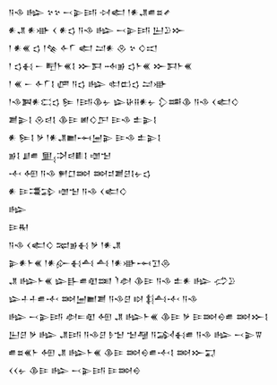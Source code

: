 <div class='block'>
<div class='line'>𒀀𒈾 𒈗 𒆳𒆳 𒁁𒉌𒅀 𒀴𒅗 𒁹𒀭𒂗𒌑𒊺𒍦</div>
<div class='line'>𒀭𒂗 𒀭𒀝 𒌋 𒀭𒌓 𒀀𒈾 𒈗 𒁁𒉌𒅀 𒌨𒊒𒁍</div>
<div class='line'>𒁹 𒀭𒌍 𒌓 𒁹𒆚 𒅆𒇲 𒅗 𒁺𒀭 𒊮 𒆳 𒄭𒀊</div>
<div class='line'>𒁹 𒌓𒈬 𒀸 𒋃𒈨𒌍𒋙 𒁍𒁕 𒁄𒂊 𒌓𒈨𒌍 𒁍𒁕𒈨𒌍</div>
<div class='line'>𒁹 𒌍 𒀸 𒅆𒇲𒋙 𒂇 𒀀𒌓 𒈗 𒊕𒆗𒌓 𒁺𒀝</div>
<div class='line'>𒁹𒈾𒀉𒀭𒀫𒌓 𒌉 𒁹𒅀𒆠𒉡 𒇽𒄩𒍝𒀭𒉡 𒁷𒌁𒆠 𒀀𒈾 𒌋𒅗𒄭</div>
<div class='line'>𒋢𒉌𒋙 𒊮𒁀𒋙 𒆠𒄿 𒅖𒄭𒂅 𒄿𒈾 𒉺𒉌𒋙</div>
<div class='line'>𒀭 𒌉𒋙 𒃻 𒁹𒀭𒂗𒆤𒆰𒅁𒉌 𒄿𒈾 𒉺𒉌𒋙</div>
<div class='line'>𒂊𒋙 𒋗𒌑 𒅅𒋫𒁀𒀾𒋙 𒌝𒈠</div>
<div class='line'>𒋾 𒅇 𒀀𒈾 𒂍𒆸𒇷 𒇷𒄑𒋢𒆪𒋙𒉡𒌓</div>
<div class='line'>𒀭 𒄿𒃮𒁉 𒌝𒈠 𒀀𒈾 𒌋𒅗𒄭</div>
<div class='line'>𒈗</div>
<div class='line'>𒄿𒊑</div>
<div class='line'>𒀀𒈾 𒌋𒅗𒄭 𒉈𒂊𒈬 𒃻 𒁹𒀭𒂗</div>
<div class='line'>𒉌𒀭𒈨𒌍 𒁹𒀭𒅎𒈬𒋀 𒋀 𒁹𒀭𒀝𒆰𒋛𒁲</div>
<div class='line'>𒂗 𒈗𒈨𒌍 𒇽𒃲𒌑𒊏𒌅 𒇺𒀠 𒆠𒄿 𒀀𒈾 𒉺𒀭 𒈗 𒈤𒊒</div>
<div class='line'>𒇽𒈦𒈦𒌑𒋾 𒇷𒅁𒆤𒋢 𒀀𒈾𒆪 𒊭 𒈭𒋀𒋾 𒀀𒈾</div>
<div class='line'>𒈗 𒁁𒉌𒅀 𒀠𒋰𒊏 𒅇 𒂗 𒈗𒈨𒌍 𒆠𒄿 𒃻 𒄿𒇷𒀪𒌑 𒇷𒁍𒋙</div>
<div class='line'>𒌨𒆪 𒃻 𒈗 𒂗𒅀 𒀀𒈾𒆪 𒊩𒈠 𒈠𒆷 𒀀𒋆𒈬𒌑 𒀀𒈾 𒈗 𒁁𒉌𒐊</div>
<div class='line'>𒌑𒊺𒌍𒈨 𒅇 𒂗 𒈗𒈨𒌍 𒆠𒄿 𒇷𒀪𒌑𒋾𒋙 𒇷𒁍𒍑</div>
<div class='line'>𒌋𒌋𒉡 𒆠𒄿 𒈗 𒁁𒉌𒅀 𒄿𒇷𒀪</div>
</div>